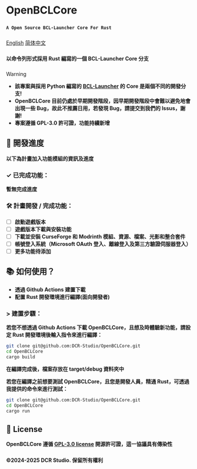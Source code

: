 # **OpenBCLCore**
#####
**```A Open Source BCL-Launcher Core For Rust```**
#####
[English](README.md)
[简体中文](README_ZH_CN.md)
#####
**以命令列形式採用 Rust 編寫的一個 BCL-Launcher Core 分支**
#####

> [!WARNING]
> * **該專案與採用 Python 編寫的 [BCL-Launcher](https://github.com/DCR-Studio/BCL-Launcher) 的 Core 是兩個不同的開發分支!**
> * **OpenBCLCore 目前仍處於早期開發階段，因早期開發階段中會難以避免地會出現一些 Bug，故此不推薦日用，若發現 Bug，請提交到我們的 Issus，謝謝!**
> * **專案遵循 GPL-3.0 許可證，功能持續新增**

#####

## **📆 開發進度**
**以下為計畫加入功能模組的資訊及進度**

#####

### **✓ 已完成功能：**

**暫無完成進度**

### **🛠️ 計畫開發 / 完成功能：**

* [ ] **啟動遊戲版本**
* [ ] **遊戲版本下載與安裝功能**
* [ ] **下載並安裝 CurseForge 和 Modrinth 模組、資源、檔案、光影和整合套件**
* [ ] **帳號登入系統（Microsoft OAuth 登入、離線登入及第三方驗證伺服器登入）**
* [ ] **更多功能待添加**

#####

## **📚 如何使用？**

- **透過 Github Actions 建置下載**
- **配置 Rust 開發環境進行編譯(面向開發者)**
#####
### > **建置步驟：**

**若您不想透過 Github Actions 下載 OpenBCLCore，且想及時體驗新功能，請設定 Rust 開發環境後輸入指令來進行編譯：**

```bash
git clone git@github.com:DCR-Studio/OpenBCLCore.git
cd OpenBCLCore
cargo build
```

**在編譯完成後，檔案存放在 target/debug 資料夾中**

**若您在編譯之前想要測試 OpenBCLCore，且您是開發人員，精通 Rust，可透過我提供的命令來進行測試：**

```bash
git clone git@github.com:DCR-Studio/OpenBCLCore.git
cd OpenBCLCore
cargo run
```

#####
## **📖 License**

**OpenBCLCore 遵循 **[GPL-3.0 license](LICENSE)** 開源許可證，這一協議具有傳染性**

#####
**©2024-2025 DCR Studio. 保留所有權利**